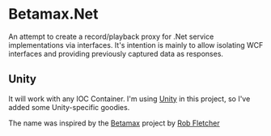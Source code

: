 # Betamax.Net

An attempt to create a record/playback proxy for .Net service implementations via interfaces.
It's intention is mainly to allow isolating WCF interfaces and providing previously captured data as responses.

## Unity

It will work with any IOC Container. I'm using [Unity][3] in this project, so I've added some Unity-specific goodies.

The name was inspired by the [Betamax][1] project by [Rob Fletcher][2]

[1]:http://robfletcher.github.com/betamax/
[2]:http://robfletcher.github.com
[3]:http://unity.codeplex.com/
